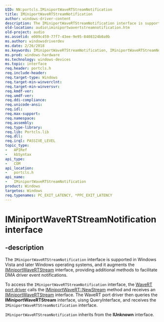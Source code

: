```yaml
---
UID: NN:portcls.IMiniportWaveRTStreamNotification
title: IMiniportWaveRTStreamNotification
author: windows-driver-content
description: The IMiniportWaveRTStreamNotification interface is supported in Windows Vista and later Windows operating systems, and it augments the IMiniportWaveRTStream interface, providing additional methods to facilitate DMA driver event notifications.
old-location: audio\iminiportwavertstreamnotification.htm
old-project: audio
ms.assetid: e009c459-77f7-43ee-9e95-8408324b0a9b
ms.author: windowsdriverdev
ms.date: 2/26/2018
ms.keywords: IMiniportWaveRTStreamNotification, IMiniportWaveRTStreamNotification interface [Audio Devices], IMiniportWaveRTStreamNotification interface [Audio Devices], described, audio.iminiportwavertstreamnotification, audmp-routines_a49bf74b-367b-44f4-b8de-a3adf6240b36.xml, portcls/IMiniportWaveRTStreamNotification
ms.prod: windows-hardware
ms.technology: windows-devices
ms.topic: interface
req.header: portcls.h
req.include-header: 
req.target-type: Windows
req.target-min-winverclnt: 
req.target-min-winversvr: 
req.kmdf-ver: 
req.umdf-ver: 
req.ddi-compliance: 
req.unicode-ansi: 
req.idl: 
req.max-support: 
req.namespace: 
req.assembly: 
req.type-library: 
req.lib: Portcls.lib
req.dll: 
req.irql: PASSIVE_LEVEL
topic_type:
-	APIRef
-	kbSyntax
api_type:
-	COM
api_location:
-	portcls.h
api_name:
-	IMiniportWaveRTStreamNotification
product: Windows
targetos: Windows
req.typenames: PC_EXIT_LATENCY, *PPC_EXIT_LATENCY
---
```


# IMiniportWaveRTStreamNotification interface


## -description


The <code>IMiniportWaveRTStreamNotification</code> interface is supported in Windows Vista and later Windows operating systems, and it augments the <a href="..\portcls\nn-portcls-iminiportwavertstream.md">IMiniportWaveRTStream</a> interface, providing additional methods to facilitate DMA driver event notifications. 

To access the <code>IMiniportWaveRTStreamNotification</code> interface, the <a href="https://msdn.microsoft.com/d25e37e2-2e29-4bf9-8150-221ebef88c87">WaveRT port driver</a> calls the <a href="https://msdn.microsoft.com/library/windows/hardware/ff536762">IMiniportWaveRT::NewStream</a> method and receives an <a href="..\portcls\nn-portcls-iminiportwavertstream.md">IMiniportWaveRTStream</a> interface. The WaveRT port driver then queries the <b>IMiniportWaveRTStream</b> interface, uisng QueryInterface, and receives the <code>IMiniportWaveRTStreamNotification</code> interface. 

<code>IMiniportWaveRTStreamNotification</code> inherits from the <b>IUnknown</b> interface.

